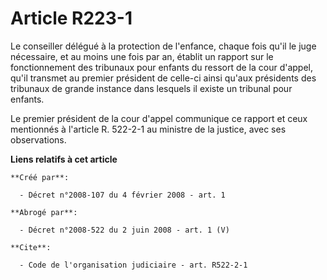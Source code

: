 # Article R223-1

Le conseiller délégué à la protection de l'enfance, chaque fois qu'il le juge nécessaire, et au moins une fois par an,
établit un rapport sur le fonctionnement des tribunaux pour enfants du ressort de la cour d'appel, qu'il transmet au premier
président de celle-ci ainsi qu'aux présidents des tribunaux de grande instance dans lesquels il existe un tribunal pour
enfants. 

Le premier président de la cour d'appel communique ce rapport et ceux mentionnés à l'article R. 522-2-1 au ministre de la
justice, avec ses observations.

**Liens relatifs à cet article**

	**Créé par**:

	  - Décret n°2008-107 du 4 février 2008 - art. 1

	**Abrogé par**:

	  - Décret n°2008-522 du 2 juin 2008 - art. 1 (V)

	**Cite**:

	  - Code de l'organisation judiciaire - art. R522-2-1
